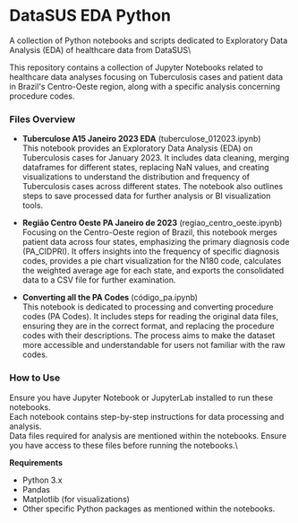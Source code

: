 # DataSUS EDA Python
A collection of Python notebooks and scripts dedicated to Exploratory Data Analysis (EDA) of healthcare data from DataSUS\

This repository contains a collection of Jupyter Notebooks related to healthcare data analyses focusing on Tuberculosis cases and patient data in Brazil's Centro-Oeste region, along with a specific analysis concerning procedure codes.

### Files Overview
- **Tuberculose A15 Janeiro 2023 EDA** (tuberculose_012023.ipynb)\
This notebook provides an Exploratory Data Analysis (EDA) on Tuberculosis cases for January 2023. It includes data cleaning, merging dataframes for different states, replacing NaN values, and creating visualizations to understand the distribution and frequency of Tuberculosis cases across different states. The notebook also outlines steps to save processed data for further analysis or BI visualization tools.

- **Região Centro Oeste PA Janeiro de 2023** (regiao_centro_oeste.ipynb)\
Focusing on the Centro-Oeste region of Brazil, this notebook merges patient data across four states, emphasizing the primary diagnosis code (PA_CIDPRI). It offers insights into the frequency of specific diagnosis codes, provides a pie chart visualization for the N180 code, calculates the weighted average age for each state, and exports the consolidated data to a CSV file for further examination.

- **Converting all the PA Codes** (código_pa.ipynb)\
This notebook is dedicated to processing and converting procedure codes (PA Codes). It includes steps for reading the original data files, ensuring they are in the correct format, and replacing the procedure codes with their descriptions. The process aims to make the dataset more accessible and understandable for users not familiar with the raw codes.

### How to Use
Ensure you have Jupyter Notebook or JupyterLab installed to run these notebooks.\
Each notebook contains step-by-step instructions for data processing and analysis.\
Data files required for analysis are mentioned within the notebooks. Ensure you have access to these files before running the notebooks.\

**Requirements**
- Python 3.x
- Pandas
- Matplotlib (for visualizations)
- Other specific Python packages as mentioned within the notebooks.
